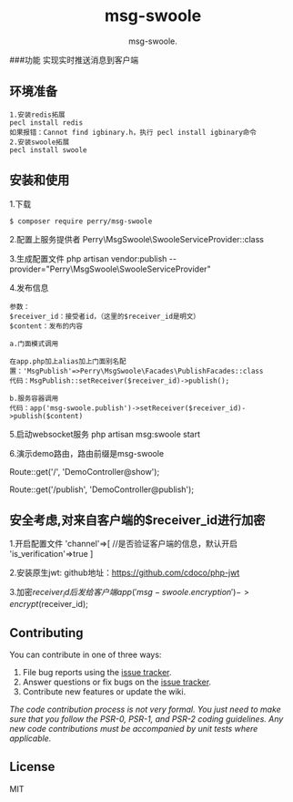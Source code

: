 <h1 align="center"> msg-swoole </h1>

<p align="center"> msg-swoole.</p>

###功能
    实现实时推送消息到客户端
## 环境准备
    1.安装redis拓展
    pecl install redis
    如果报错：Cannot find igbinary.h，执行 pecl install igbinary命令
    2.安装swoole拓展
    pecl install swoole
## 安装和使用

1.下载
```shell
$ composer require perry/msg-swoole
```
2.配置上服务提供者
Perry\MsgSwoole\SwooleServiceProvider::class

3.生成配置文件
php artisan vendor:publish --provider="Perry\MsgSwoole\SwooleServiceProvider"

4.发布信息

    参数：
    $receiver_id：接受者id，（这里的$receiver_id是明文）
    $content：发布的内容
    
    a.门面模式调用
    
    在app.php加上alias加上门面别名配置：'MsgPublish'=>Perry\MsgSwoole\Facades\PublishFacades::class
    代码：MsgPublish::setReceiver($receiver_id)->publish();
    
    b.服务容器调用
    代码：app('msg-swoole.publish')->setReceiver($receiver_id)->publish($content)
    
5.启动websocket服务
php artisan msg:swoole start

6.演示demo路由，路由前缀是msg-swoole

Route::get('/', 'DemoController@show');

Route::get('/publish', 'DemoController@publish');


## 安全考虑,对来自客户端的$receiver_id进行加密
1.开启配置文件
'channel'=>[
        //是否验证客户端的信息，默认开启
        'is_verification'=>true
 ]

2.安装原生jwt: github地址：https://github.com/cdoco/php-jwt


3.加密$receiver_id后发给客户端
app('msg-swoole.encryption')->encrypt($receiver_id);

## Contributing

You can contribute in one of three ways:

1. File bug reports using the [issue tracker](https://github.com/perry/msg-swoole/issues).
2. Answer questions or fix bugs on the [issue tracker](https://github.com/perry/msg-swoole/issues).
3. Contribute new features or update the wiki.

_The code contribution process is not very formal. You just need to make sure that you follow the PSR-0, PSR-1, and PSR-2 coding guidelines. Any new code contributions must be accompanied by unit tests where applicable._

## License

MIT
